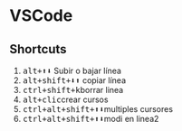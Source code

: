 # VSCode

## Shortcuts
1. <kbd>alt+⬆️⬇️</kbd> Subir o bajar línea
2. <kbd>alt+shift+⬇️⬆️</kbd> copiar línea
3. <kbd>ctrl+shift+k</kbd>borrar linea
4. <kbd>alt+clic</kbd>crear cursos 
5. <kbd>ctrl+alt+shift+⬆️⬇️</kbd>multiples cursores
6. <kbd>ctrl+alt+shift+⬆️⬇️</kbd>modi en linea2

